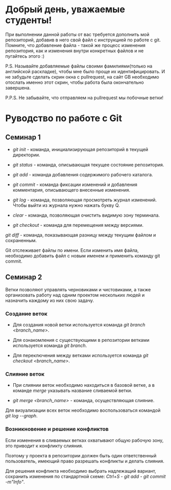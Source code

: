 # Добрый день, уважаемые студенты! 
  При выполнении данной работы от вас требуется дополнить мой репозиторий, добавив в него свой файл с инструкцией по работе с git. Помните, что добавление файла - такой же процесс изменения репозитория, как и изменения внутри конкретных файлов и не пугайтесь этого :)

  P.S. Называйте добавляемые файлы своими фамилиями(только на английской раскладке), чтобы мне было проще их идентифицировать. И не забудьте сделать скрин окна с pullrequest, на сайт GB необходимо отослать именно этот скрин, чтобы работа была окончательно завершена.

  P.P.S. Не забывайте, что отправляем на pullrequest мы побочные ветки!

  # Руводство по работе с Git
## Семинар 1

* *git init* - команда, инициализирующая репозиторий в текущей директории.

* *git status* - команда, описывающая текущее состояние репозитория.

* *git add* - команда добавления содержимого рабочего каталога.

* *git commit* - команда фиксации изменений и добавления комментария, описывающего внесенные изменения.

* *git log* - команда, позволяющая просмотреть журнал изменений.
Чтобы выйти из журнала нужно нажать букву Q.

* *clear* - команда, позволяющая очистить видимую зону терминала.

* *git checkout* - команда для перемещения между версиями.

*git diff* - команда, показывающая разницу между текущим файлом и сохраненным.

Git отслеживает файлы по имени. Если изменить имя файла, необходимо добавить файл с новым именем и применить команду git commit.

## Семинар 2

Ветки позволяют управлять черновиками и чистовиками, а также организовать работу над одним проектом нескольких людей и назначить каждому из них свою задачу.

### Создание веток

* Для создания новой ветки используется команда *git branch <branch_name>*.

* Для ознакомления с существующими в репозитории ветками используется команда *git branch*.

* Для переключения между ветками используется команда *git checkout <branch_name>*.

### Слияние веток

* При слиянии веток необходимо находиться в базовой ветке, а в команде *merge* указывать название сливаемой ветки.

* *git merge <branch_name>* - команда, осуществляющая слияние.

Для визуализации всех веток необходимо воспользоваться командой *git log --graph*.

### Возникновение и решение конфликтов

Если изменения в сливаемых ветках охватывают общую рабочую зону, это приводит к конфликту слияния.

Поэтому у проекта в репозитории должен быть один ответственный пользователь, имеющий право разрешать конфликты и делать слияния.

Для решения конфликта необходимо выбрать надлежащий вариант, сохранить изменения по стандартной схеме: *Ctrl+S - git add - git commit -m"Info"*.